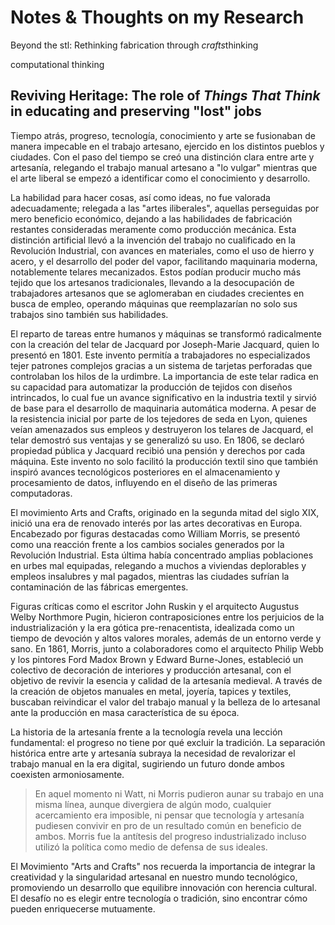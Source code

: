 # Notes & Thoughts on my Research


Beyond the stl:  Rethinking fabrication through *crafts*thinking


computational thinking








## Reviving Heritage: The role of _Things That Think_ in educating and preserving "lost" jobs

Tiempo atrás, progreso, tecnología, conocimiento y arte se fusionaban de manera impecable en el trabajo artesano, ejercido en los distintos pueblos y ciudades. Con el paso del tiempo se creó una distinción clara entre arte y artesanía, relegando el trabajo manual artesano a "lo vulgar" mientras que el arte liberal se empezó a identificar como el conocimiento y desarrollo.

La habilidad para hacer cosas, así como ideas, no fue valorada adecuadamente; relegada a las "artes iliberales", aquellas perseguidas por mero beneficio económico, dejando a las habilidades de fabricación restantes consideradas meramente como producción mecánica. Esta distinción artificial llevó a la invención del trabajo no cualificado en la Revolución Industrial, con avances en materiales, como el uso de hierro y acero, y el desarrollo del poder del vapor, facilitando maquinaria moderna, notablemente telares mecanizados. Estos podían producir mucho más tejido que los artesanos tradicionales, llevando a la desocupación de trabajadores artesanos que se aglomeraban en ciudades crecientes en busca de empleo, operando máquinas que reemplazarían no solo sus trabajos sino también sus habilidades.

El reparto de tareas entre humanos y máquinas se transformó radicalmente con la creación del telar de Jacquard por Joseph-Marie Jacquard, quien lo presentó en 1801. Este invento permitía a trabajadores no especializados tejer patrones complejos gracias a un sistema de tarjetas perforadas que controlaban los hilos de la urdimbre. La importancia de este telar radica en su capacidad para automatizar la producción de tejidos con diseños intrincados, lo cual fue un avance significativo en la industria textil y sirvió de base para el desarrollo de maquinaria automática moderna. A pesar de la resistencia inicial por parte de los tejedores de seda en Lyon, quienes veían amenazados sus empleos y destruyeron los telares de Jacquard, el telar demostró sus ventajas y se generalizó su uso. En 1806, se declaró propiedad pública y Jacquard recibió una pensión y derechos por cada máquina. Este invento no solo facilitó la producción textil sino que también inspiró avances tecnológicos posteriores en el almacenamiento y procesamiento de datos, influyendo en el diseño de las primeras computadoras.

El movimiento Arts and Crafts, originado en la segunda mitad del siglo XIX, inició una era de renovado interés por las artes decorativas en Europa. Encabezado por figuras destacadas como William Morris, se presentó como una reacción frente a los cambios sociales generados por la Revolución Industrial. Esta última había concentrado amplias poblaciones en urbes mal equipadas, relegando a muchos a viviendas deplorables y empleos insalubres y mal pagados, mientras las ciudades sufrían la contaminación de las fábricas emergentes.

Figuras críticas como el escritor John Ruskin y el arquitecto Augustus Welby Northmore Pugin, hicieron contraposiciones entre los perjuicios de la industrialización y la era gótica pre-renacentista, idealizada como un tiempo de devoción y altos valores morales, además de un entorno verde y sano. En 1861, Morris, junto a colaboradores como el arquitecto Philip Webb y los pintores Ford Madox Brown y Edward Burne-Jones, estableció un colectivo de decoración de interiores y producción artesanal, con el objetivo de revivir la esencia y calidad de la artesanía medieval. A través de la creación de objetos manuales en metal, joyería, tapices y textiles, buscaban reivindicar el valor del trabajo manual y la belleza de lo artesanal ante la producción en masa característica de su época.

La historia de la artesanía frente a la tecnología revela una lección fundamental: el progreso no tiene por qué excluir la tradición. La separación histórica entre arte y artesanía subraya la necesidad de revalorizar el trabajo manual en la era digital, sugiriendo un futuro donde ambos coexisten armoniosamente.

> En aquel momento ni Watt, ni Morris pudieron aunar su trabajo en una misma línea, aunque divergiera de algún modo, cualquier acercamiento era imposible, ni pensar que tecnología y artesanía pudiesen convivir en pro de un resultado común en beneficio de ambos. Morris fue la antítesis del progreso industrializado incluso utilizó la política como medio de defensa de sus ideales.

El Movimiento "Arts and Crafts" nos recuerda la importancia de integrar la creatividad y la singularidad artesanal en nuestro mundo tecnológico, promoviendo un desarrollo que equilibre innovación con herencia cultural. El desafío no es elegir entre tecnología o tradición, sino encontrar cómo pueden enriquecerse mutuamente.
